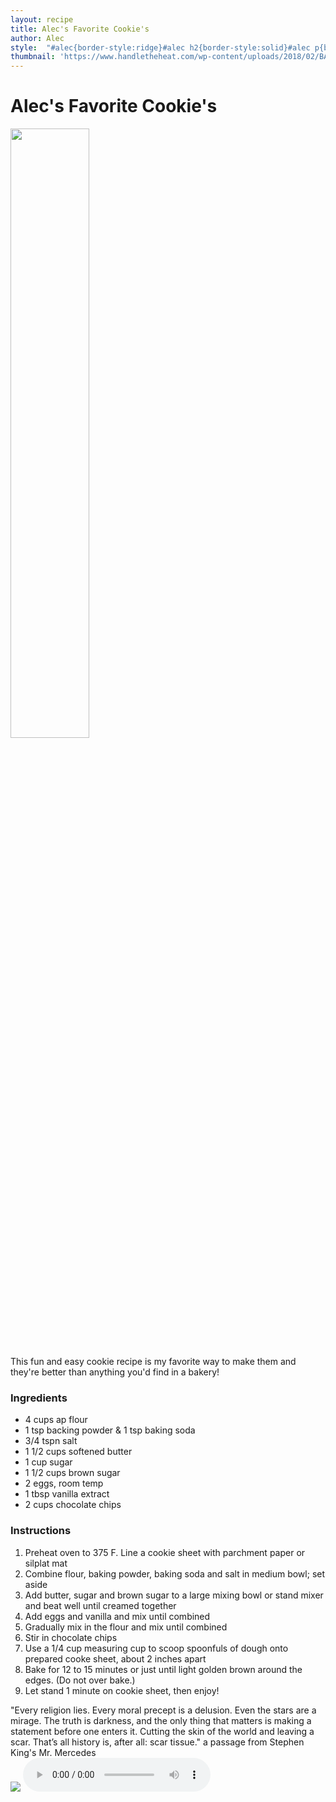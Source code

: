 ```yaml
---
layout: recipe
title: Alec's Favorite Cookie's
author: Alec
style:  "#alec{border-style:ridge}#alec h2{border-style:solid}#alec p{border-style:inset}#alec img{border-style:outset}#alec div{border:1px solid #000;padding:10px;width:200px;text-align:justify}#alec h2{text-align:center;color:#00f;font-family:georgia;font-size:35px}body{background-color:pink}#alec p{text-align:center;font-family:arial;font-size:25px;color:#fff}img{display:block;margin-left:auto;margin-right:auto}#alec ul{list-style-type:square;font-family:arial;font-size:20px}ol{font-family:arial;font-size:20px}"
thumbnail: 'https://www.handletheheat.com/wp-content/uploads/2018/02/BAKERY-STYLE-CHOCOLATE-CHIP-COOKIES-9-550x550.jpg'
---
```

<div id="alec">
	<h1>Alec's Favorite Cookie's</h1>
	<img src="https://www.handletheheat.com/wp-content/uploads/2018/02/BAKERY-STYLE-CHOCOLATE-CHIP-COOKIES-9-550x550.jpg" width="50%">
		<p>This fun and easy cookie recipe is my favorite way to make them and they're better than anything you'd find in a bakery!</p>
	<h3>Ingredients</h3>
	<ul>
		<li>4 cups ap flour</li>
		<li>1 tsp backing powder & 1 tsp baking soda</li>
		<li>3/4 tspn salt</li>
		<li>1 1/2 cups softened butter</li>
		<li>1 cup sugar</li>
		<li>1 1/2 cups brown sugar</li>
		<li>2 eggs, room temp</li>
		<li>1 tbsp vanilla extract</li>
		<li>2 cups chocolate chips</li>
	</ul>
	<h3>Instructions</h3>
	<ol>
		<li> Preheat oven to 375 F. Line a cookie sheet with parchment paper or silplat mat</li>
		<li>Combine flour, baking powder, baking soda and salt in medium bowl; set aside</li>
		<li>Add butter, sugar and brown sugar to a large mixing bowl or stand mixer and beat well until creamed together</li>
		<li>Add eggs and vanilla and mix until combined</li>
		<li>Gradually mix in the flour and mix until combined</li>
		<li>Stir in chocolate chips</li>
		<li>Use a 1/4 cup measuring cup to scoop spoonfuls of dough onto prepared cooke sheet, about 2 inches apart</li>
		<li>Bake for 12 to 15 minutes or just until light golden brown around the edges. (Do not over bake.)</li>
		<li>Let stand 1 minute on cookie sheet, then enjoy!</li>
	</ol>
	<div>"Every religion lies. Every moral precept is a delusion. Even the stars are a mirage. The truth is darkness, and the only thing that matters is making a statement before one enters it. Cutting the skin of the world and leaving a scar. That’s all history is, after all: scar tissue."  a passage from Stephen King's Mr. Mercedes</div>
	<img src="https://media1.giphy.com/media/nAErqE3k2C3fy/giphy.gif">
	<audio controls>
		<source src="/m15-recipes/assets/images/JDilla-Flowers.wav" type="audio/wav">
	</audio>
</div>